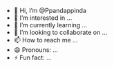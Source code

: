 - 👋 Hi, I’m @Ppandappinda
- 👀 I’m interested in ...
- 🌱 I’m currently learning ...
- 💞️ I’m looking to collaborate on ...
- 📫 How to reach me ...
- 😄 Pronouns: ...
- ⚡ Fun fact: ...

<!---
Ppandappinda/Ppandappinda is a ✨ special ✨ repository because its `README.md` (this file) appears on your GitHub profile.
You can click the Preview link to take a look at your changes.
--->
